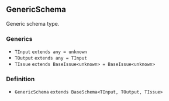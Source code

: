 GenericSchema
-------------

Generic schema type.

### Generics

*   `TInput` `extends any = unknown`
*   `TOutput` `extends any = TInput`
*   `TIssue` `extends BaseIssue<unknown> = BaseIssue<unknown>`

### Definition

*   `GenericSchema` `extends BaseSchema<TInput, TOutput, TIssue>`